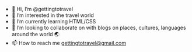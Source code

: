 - 👋 Hi, I’m @gettingtotravel
- 👀 I’m interested in the travel world
- 🌱 I’m currently learning HTML/CSS
- 💞️ I’m looking to collaborate on with blogs on places, cultures, languages around the world 🌏
- 📫 How to reach me gettingtotravel@gmail.com

<!---
gettingtotravel/gettingtotravel is a ✨ special ✨ repository because its `README.md` (this file) appears on your GitHub profile.
You can click the Preview link to take a look at your changes.
--->
